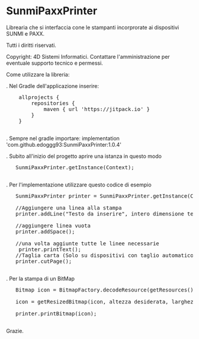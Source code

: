 # SunmiPaxxPrinter

Librearia che si interfaccia cone le stampanti incorprorate ai dispositivi SUNMI e PAXX.

Tutti i diritti riservati.

Copyright: 4D Sistemi Informatici. Contattare l'amministrazione per eventuale supporto tecnico e permessi.

Come utilizzare la libreria:

. Nel Gradle dell'applicazione inserire:
<br>
<pre>
    allprojects {  
        repositories {  
            maven { url 'https://jitpack.io' }  
        }  
    }  
	</pre>

. Sempre nel gradle importare:
    implementation 'com.github.edoggg93:SunmiPaxxPrinter:1.0.4'  

.  Subito all'inizio del progetto aprire una istanza in questo modo
 
  <pre>
   SunmiPaxxPrinter.getInstance(Context);
	</pre>
	
.  Per l'implementazione utilizzare questo codice di esempio

<pre>
   SunmiPaxxPrinter printer = SunmiPaxxPrinter.getInstance(Context);
   
   //Aggiungere una linea alla stampa
   printer.addLine("Testo da inserire", intero dimensione testo, SunmiPaxxPrinter.PrinterAlignement.CENTER (enumerazione allineamento testo), SunmiPaxxPrinter.PrinterStyle.BOLD (stile del testo));
   
   //aggiungere linea vuota
   printer.addSpace();
   
   //una volta aggiunte tutte le linee necessarie
    printer.printText();
   //Taglia carta (Solo su dispositivi con taglio automatico)
   printer.cutPage();                   
	</pre>
	
.  Per la stampa di un BitMap

<pre>
   Bitmap icon = BitmapFactory.decodeResource(getResources(), Riferimento al bitmap);

   icon = getResizedBitmap(icon, altezza desiderata, larghezza desiderata);

   printer.printBitmap(icon);               
	</pre>
  
Grazie.  
